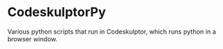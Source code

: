 # CodeskulptorPy
Various python scripts that run in Codeskulptor, which runs python in a browser window.
